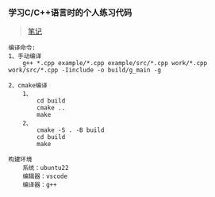 ### 学习C/C++语言时的个人练习代码

> [笔记](https://github.com/shbte/Practice/blob/master/noteC.txt)

~~~
编译命令:
1、手动编译
    g++ *.cpp example/*.cpp example/src/*.cpp work/*.cpp work/src/*.cpp -Iinclude -o build/g_main -g

2、cmake编译
    1、
        cd build
        cmake ..
        make
    2、
        cmake -S . -B build
        cd build
        make

构建环境
    系统：ubuntu22
    编辑器：vscode
    编译器：g++
~~~